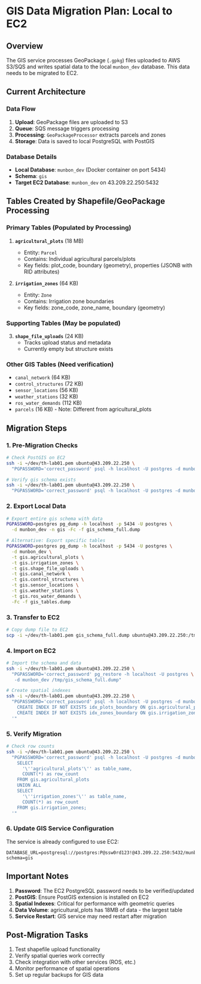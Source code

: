 # GIS Data Migration Plan: Local to EC2

## Overview
The GIS service processes GeoPackage (`.gpkg`) files uploaded to AWS S3/SQS and writes spatial data to the local `munbon_dev` database. This data needs to be migrated to EC2.

## Current Architecture

### Data Flow
1. **Upload**: GeoPackage files are uploaded to S3
2. **Queue**: SQS message triggers processing
3. **Processing**: `GeoPackageProcessor` extracts parcels and zones
4. **Storage**: Data is saved to local PostgreSQL with PostGIS

### Database Details
- **Local Database**: `munbon_dev` (Docker container on port 5434)
- **Schema**: `gis`
- **Target EC2 Database**: `munbon_dev` on 43.209.22.250:5432

## Tables Created by Shapefile/GeoPackage Processing

### Primary Tables (Populated by Processing)
1. **`agricultural_plots`** (18 MB)
   - Entity: `Parcel`
   - Contains: Individual agricultural parcels/plots
   - Key fields: plot_code, boundary (geometry), properties (JSONB with RID attributes)
   
2. **`irrigation_zones`** (64 KB)
   - Entity: `Zone`
   - Contains: Irrigation zone boundaries
   - Key fields: zone_code, zone_name, boundary (geometry)

### Supporting Tables (May be populated)
3. **`shape_file_uploads`** (24 KB)
   - Tracks upload status and metadata
   - Currently empty but structure exists

### Other GIS Tables (Need verification)
- `canal_network` (64 KB)
- `control_structures` (72 KB)
- `sensor_locations` (56 KB)
- `weather_stations` (32 KB)
- `ros_water_demands` (112 KB)
- `parcels` (16 KB) - Note: Different from agricultural_plots

## Migration Steps

### 1. Pre-Migration Checks
```bash
# Check PostGIS on EC2
ssh -i ~/dev/th-lab01.pem ubuntu@43.209.22.250 \
  "PGPASSWORD='correct_password' psql -h localhost -U postgres -d munbon_dev -c 'CREATE EXTENSION IF NOT EXISTS postgis;'"

# Verify gis schema exists
ssh -i ~/dev/th-lab01.pem ubuntu@43.209.22.250 \
  "PGPASSWORD='correct_password' psql -h localhost -U postgres -d munbon_dev -c 'CREATE SCHEMA IF NOT EXISTS gis;'"
```

### 2. Export Local Data
```bash
# Export entire gis schema with data
PGPASSWORD=postgres pg_dump -h localhost -p 5434 -U postgres \
  -d munbon_dev -n gis -Fc -f gis_schema_full.dump

# Alternative: Export specific tables
PGPASSWORD=postgres pg_dump -h localhost -p 5434 -U postgres \
  -d munbon_dev \
  -t gis.agricultural_plots \
  -t gis.irrigation_zones \
  -t gis.shape_file_uploads \
  -t gis.canal_network \
  -t gis.control_structures \
  -t gis.sensor_locations \
  -t gis.weather_stations \
  -t gis.ros_water_demands \
  -Fc -f gis_tables.dump
```

### 3. Transfer to EC2
```bash
# Copy dump file to EC2
scp -i ~/dev/th-lab01.pem gis_schema_full.dump ubuntu@43.209.22.250:/tmp/
```

### 4. Import on EC2
```bash
# Import the schema and data
ssh -i ~/dev/th-lab01.pem ubuntu@43.209.22.250 \
  "PGPASSWORD='correct_password' pg_restore -h localhost -U postgres \
   -d munbon_dev /tmp/gis_schema_full.dump"

# Create spatial indexes
ssh -i ~/dev/th-lab01.pem ubuntu@43.209.22.250 \
  "PGPASSWORD='correct_password' psql -h localhost -U postgres -d munbon_dev -c '
    CREATE INDEX IF NOT EXISTS idx_plots_boundary ON gis.agricultural_plots USING GIST (boundary);
    CREATE INDEX IF NOT EXISTS idx_zones_boundary ON gis.irrigation_zones USING GIST (boundary);
  '"
```

### 5. Verify Migration
```bash
# Check row counts
ssh -i ~/dev/th-lab01.pem ubuntu@43.209.22.250 \
  "PGPASSWORD='correct_password' psql -h localhost -U postgres -d munbon_dev -c '
    SELECT 
      '\''agricultural_plots'\'' as table_name, 
      COUNT(*) as row_count 
    FROM gis.agricultural_plots
    UNION ALL
    SELECT 
      '\''irrigation_zones'\'' as table_name, 
      COUNT(*) as row_count 
    FROM gis.irrigation_zones;
  '"
```

### 6. Update GIS Service Configuration
The service is already configured to use EC2:
```
DATABASE_URL=postgresql://postgres:P@ssw0rd123!@43.209.22.250:5432/munbon_dev?schema=gis
```

## Important Notes

1. **Password**: The EC2 PostgreSQL password needs to be verified/updated
2. **PostGIS**: Ensure PostGIS extension is installed on EC2
3. **Spatial Indexes**: Critical for performance with geometric queries
4. **Data Volume**: agricultural_plots has 18MB of data - the largest table
5. **Service Restart**: GIS service may need restart after migration

## Post-Migration Tasks

1. Test shapefile upload functionality
2. Verify spatial queries work correctly
3. Check integration with other services (ROS, etc.)
4. Monitor performance of spatial operations
5. Set up regular backups for GIS data